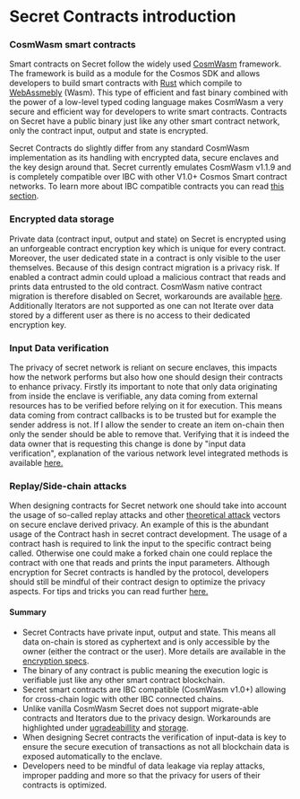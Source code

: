 # Secret Contracts introduction

### CosmWasm smart contracts

Smart contracts on Secret follow the widely used [CosmWasm](https://book.cosmwasm.com/) framework. The framework is build as a module for the Cosmos SDK and allows developers to build smart contracts with [Rust](https://doc.rust-lang.org/book/) which compile to [WebAssmebly](https://webassembly.org/) (Wasm). This type of efficient and fast binary combined with the power of a low-level typed coding language makes CosmWasm a very secure and efficient way for developers to write smart contracts. Contracts on Secret have a public binary just like any other smart contract network, only the contract input, output and state is encrypted.

Secret Contracts do slightly differ from any standard CosmWasm implementation as its handling with encrypted data, secure enclaves and the key design around that. Secret currently emulates CosmWasm v1.1.9 and is completely compatible over IBC with other V1.0+ Cosmos Smart contract networks. To learn more about IBC compatible contracts you can read [this section](../development-concepts/interoperable-contracts/ibc/ibc-contracts.md).

### Encrypted data storage

Private data (contract input, output and state) on Secret is encrypted using an unforgeable contract encryption key which is unique for every contract. Moreover, the user dedicated state in a contract is only visible to the user themselves. Because of this design contract migration is a privacy risk. If enabled a contract admin could upload a malicious contract that reads and prints data entrusted to the old contract. CosmWasm native contract migration is therefore disabled on Secret, workarounds are available [here](../development-concepts/contract-migration.md). Additionally Iterators are not supported as one can not Iterate over data stored by a different user as there is no access to their dedicated encryption key.&#x20;

### Input Data verification

The privacy of secret network is reliant on secure enclaves, this impacts how the network performs but also how one should design their contracts to enhance privacy. Firstly its important to note that only data originating from inside the enclave is verifiable, any data coming from external resources has to be verified before relying on it for execution. This means data coming from contract callbacks is to be trusted but for example the sender address is not. If I allow the sender to create an item on-chain then only the sender should be able to remove that. Verifying that it is indeed the data owner that is requesting this change is done by "input data verification", explanation of the various network level integrated methods is available [here.](../../overview-ecosystem-and-technology/techstack/privacy-technology/private-computation-and-consensus-flow/secret-contracts.md)

### Replay/Side-chain attacks

When designing contracts for Secret network one should take into account the usage of so-called replay attacks and other [theoretical attack](../../overview-ecosystem-and-technology/techstack/privacy-technology/theoretical-attacks.md) vectors on secure enclave derived privacy. An example of this is the abundant usage of the Contract hash in secret contract development. The usage of a contract hash is required to link the input to the specific contract being called. Otherwise one could make a forked chain one could replace the contract with one that reads and prints the input parameters. Although encryption for Secret contracts is handled by the protocol, developers should still be mindful of their contract design to optimize the privacy aspects. For tips and tricks you can read further [here.](privacy-design-contracts.md)

#### Summary

* Secret Contracts have private input, output and state. This means all data on-chain is stored as cyphertext and is only accessible by the owner (either the contract or the user). More details are available in the [encryption specs](../../overview-ecosystem-and-technology/techstack/privacy-technology/encryption-key-management/contract-state-encryption.md).
* The binary of any contract is public meaning the execution logic is verifiable just like any other smart contract blockchain.
* Secret smart contracts are IBC compatible (CosmWasm v1.0+) allowing for cross-chain logic with other IBC connected chains.
* Unlike vanilla CosmWasm Secret does not support migrate-able contracts and Iterators due to the privacy design. Workarounds are highlighted under [ugradeabillity](../development-concepts/contract-migration.md) and [storage](../contract-components/storage/keymap.md).
* When designing Secret contracts the verification of input-data is key to ensure the secure execution of transactions as not all blockchain data is exposed automatically to the enclave.
* Developers need to be mindful of data leakage via replay attacks, improper padding and more so that the privacy for users of their contracts is optimized.

